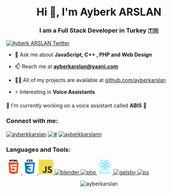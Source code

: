 

          
<h1 align="center">Hi 👋, I'm Ayberk ARSLAN</h1>
<link rel="stylesheet" href="https://cdn.jsdelivr.net/gh/devicons/devicon@v2.15.1/devicon.min.css">
<h3 align="center"> I am a Full Stack Developer in Turkey 🇹🇷 </h3>


<p align="left"> <a href="https://twitter.com/ayberkkarslan" target="blank"><img src="https://img.shields.io/twitter/follow/ayberkkarslan?logo=twitter&style=for-the-badge" alt="Ayberk ARSLAN Twitter" /></a> </p>


- 💬 Ask me about **JavaScript, C++ , PHP and Web Design**

- 📫 Reach me at **ayberkarslan@yaani.com**

- 👨‍💻 All of my projects are available at [github.com/ayberkarslan](https://github.com/ayberkarslan)

- ⚡ Interesting in **Voice Assistants**

🌟 I'm currently working on a voice assistant called **ABIS** 🌟

<h3 align="left">Connect with me:</h3>
<p align="left">
<a href="https://twitter.com/ayberkkarslan" target="blank"><img align="center" src="https://cdn.jsdelivr.net/npm/simple-icons@3.0.1/icons/twitter.svg" alt="ayberkkarslan" height="30" width="40" /></a>
<a href="https://linkedin.com/#" target="blank"><img align="center" src="https://cdn.jsdelivr.net/npm/simple-icons@3.0.1/icons/linkedin.svg" alt="#" height="30" width="40" /></a>
<a href="https://instagram.com/ayberkkarslann" target="blank"><img align="center" src="https://cdn.jsdelivr.net/npm/simple-icons@3.0.1/icons/instagram.svg" alt="ayberkkarslann" height="30" width="40" /></a>
</p>



<h3 align="left">Languages and Tools:</h3>
<p align="left">
    <a href="https://www.w3.org/html/" target="_blank"> <img src="https://raw.githubusercontent.com/devicons/devicon/master/icons/html5/html5-original-wordmark.svg" alt="html5" width="40" height="40"/> </a>
    <a href="https://www.w3schools.com/css/" target="_blank"> <img src="https://raw.githubusercontent.com/devicons/devicon/master/icons/css3/css3-original-wordmark.svg" alt="css3" width="40" height="40"/> </a>
    <a href="https://developer.mozilla.org/en-US/docs/Web/JavaScript" target="_blank"> <img src="https://raw.githubusercontent.com/devicons/devicon/master/icons/javascript/javascript-original.svg" alt="javascript" width="40" height="40"/> </a>
    <a href="https://blender.org" target="_blank"> <img src="https://cdn.jsdelivr.net/gh/devicons/devicon/icons/blender/blender-original.svg" alt="blender" width="40" height="40"/> </a>
      <a href="https://www.php.net/" target="_blank"> <img src="https://cdn.jsdelivr.net/gh/devicons/devicon/icons/php/php-plain.svg" alt="php" width="40" height="40"/> </a>
      <a href="https://reactjs.org/" target="_blank"> <img src="https://raw.githubusercontent.com/devicons/devicon/master/icons/react/react-original-wordmark.svg" alt="react" width="40" height="40"/> </a>
  <a href="https://cplusplus.com/" target="_blank"> <img src="https://cdn.jsdelivr.net/gh/devicons/devicon/icons/cplusplus/cplusplus-original.svg" alt="gatsby" width="40" height="40"/> </a>
    <a href="https://www.adobe.com/products/photoshop.html" target="_blank"> <img src="https://cdn.jsdelivr.net/gh/devicons/devicon/icons/photoshop/photoshop-plain.svg" alt="ps" width="40" height="40"/> </a> 
    </p>


<p align="center"> <img src=https://github-readme-stats.vercel.app/api?username=ayberkarslan&show_icons=true alt=ayberkarslan /> </p>
